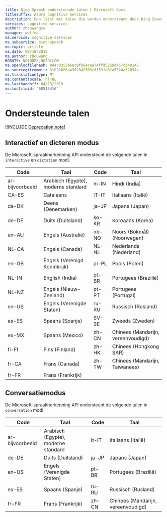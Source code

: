 ```yaml
---
title: Bing Speech ondersteunde talen | Microsoft Docs
titlesuffix: Azure Cognitive Services
description: Een lijst met talen die worden ondersteund door Bing Speech.
services: cognitive-services
author: zhouwangzw
manager: wolfma
ms.service: cognitive-services
ms.subservice: bing-speech
ms.topic: article
ms.date: 09/18/2018
ms.author: zhouwang
ROBOTS: NOINDEX,NOFOLLOW
ms.openlocfilehash: 044c0355b6ec9f064cae74ffd5259d457cb49147
ms.sourcegitcommit: 3102f886aa962842303c8753fe8fa5324a52834a
ms.translationtype: MT
ms.contentlocale: nl-NL
ms.lasthandoff: 04/23/2019
ms.locfileid: "60515416"
---
```

# <a name="supported-languages"></a>Ondersteunde talen

[!INCLUDE [Deprecation note](../../../../includes/cognitive-services-bing-speech-api-deprecation-note.md)]

## <a name="interactive-and-dictation-mode"></a>Interactief en dicteren modus

De Microsoft-spraakherkenning API ondersteunt de volgende talen in `interactive` en `dictation` modi.

|Code | Taal | Code | Taal |
|-----|-----|-----|-----|
| ar-bijvoorbeeld | Arabisch (Egypte), moderne standard | hi-IN | Hindi (India) |
| CA-ES | Catalaans | IT-IT | Italiaans (Italië)  |
| da-DK | Deens (Denemarken) | ja-JP | Japans (Japan) |
| de-DE | Duits (Duitsland) |ko-KR | Koreaans (Korea) |
| en-AU | Engels (Australië) |nb-NO | Noors (Bokmål) (Noorwegen)  |
| NL-CA | Engels (Canada) | NL-NL | Nederlands (Nederland)   |
| en-GB | Engels (Verenigd Koninkrijk) |pl-PL | Pools (Polen) |
| NL-IN | English (India) | pt-BR | Portugees (Brazilië)  |
| NL-NZ | Engels (Nieuw-Zeeland) |pt-PT | Portugees (Portugal)  |
| en-US | Engels (Verenigde Staten) | ru-RU | Russisch (Rusland) |
| es-ES | Spaans (Spanje) | SV-SE | Zweeds (Zweden) |
| es-MX | Spaans (Mexico) |zh-CN | Chinees (Mandarijn, vereenvoudigd)  |
| fi-FI | Fins (Finland) |zh-HK | Chinees (Hongkong SAR) |
| fr-CA | Frans (Canada) | zh-TW | Chinees (Mandarijn, Taiwanees)|
| fr-FR | Frans (Frankrijk) | ||

## <a name="conversation-mode"></a>Conversatiemodus

De Microsoft-spraakherkenning API ondersteunt de volgende talen in `conversation` modi.

| Code | Taal | Code | Taal |
|-----|-----|-----|-----|
| ar-bijvoorbeeld | Arabisch (Egypte), moderne standard | It-IT | Italiaans (Italië) |
| de-DE | Duits (Duitsland) | ja-JP | Japans (Japan) |
| en-US | Engels (Verenigde Staten) | pt-BR | Portugees (Brazilië) |
| es-ES | Spaans (Spanje) | ru-RU | Russisch (Rusland) |
| fr-FR | Frans (Frankrijk) | zh-CN | Chinees (Mandarijn, vereenvoudigd) |
